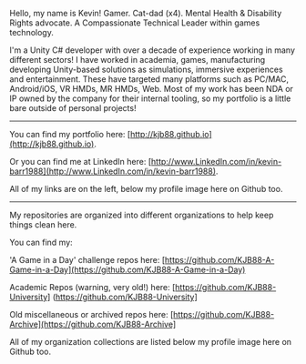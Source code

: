 Hello, my name is Kevin! Gamer. Cat-dad (x4). Mental Health & Disability Rights advocate. A Compassionate Technical Leader within games technology.

I'm a Unity C# developer with over a decade of experience working in many different sectors! I have worked in academia, games, manufacturing developing Unity-based solutions as simulations, immersive experiences and entertainment. These have targeted many platforms such as PC/MAC, Android/iOS, VR HMDs, MR HMDs, Web. Most of my work has been NDA or IP owned by the company for their internal tooling, so my portfolio is a little bare outside of personal projects!

******
You can find my portfolio here: [http://kjb88.github.io](http://kjb88.github.io).

Or you can find me at LinkedIn here: [http://www.LinkedIn.com/in/kevin-barr1988](http://www.LinkedIn.com/in/kevin-barr1988).

All of my links are on the left, below my profile image here on Github too.

******
My repositories are organized into different organizations to help keep things clean here.

You can find my: 

'A Game in a Day' challenge repos here: [https://github.com/KJB88-A-Game-in-a-Day](https://github.com/KJB88-A-Game-in-a-Day)

Academic Repos (warning, very old!) here: [https://github.com/KJB88-University] (https://github.com/KJB88-University]

Old miscellaneous or archived repos here: [https://github.com/KJB88-Archive](https://github.com/KJB88-Archive]

All of my organization collections are listed below my profile image here on Github too.
<!--
**KJB88/KJB88** is a ✨ _special_ ✨ repository because its `README.md` (this file) appears on your GitHub profile.

Here are some ideas to get you started:

- 🔭 I’m currently working on ...
- 🌱 I’m currently learning ...
- 👯 I’m looking to collaborate on ...
- 🤔 I’m looking for help with ...
- 💬 Ask me about ...
- 📫 How to reach me: ...
- 😄 Pronouns: ...
- ⚡ Fun fact: ...
-->
